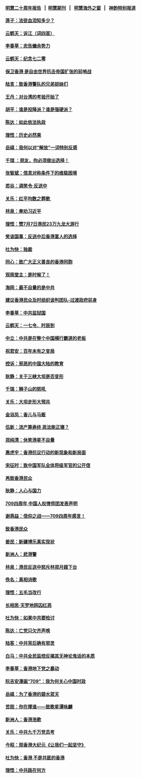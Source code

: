#### [明慧二十周年报告](https://github.com/gfw-breaker/mh-reports/blob/master/README.md?t=07201941) &nbsp;&nbsp;|&nbsp;&nbsp;[明慧期刊](https://github.com/gfw-breaker/mh-qikan) &nbsp;&nbsp;|&nbsp;&nbsp; [明慧海外之窗](https://github.com/gfw-breaker/mh-news/blob/master/README.md?t=07201941) &nbsp;&nbsp;|&nbsp;&nbsp; [神韵特别报道](https://github.com/gfw-breaker/mh-news/blob/master/shenyun.md?t=07201941) 

#### [莲子：法徒血泪知多少？](../pages/nsc993/n11397534.md?t=07201941) 

#### [云鹤天：诉江（词四首）](../pages/nsc993/n11397502.md?t=07201941) 

#### [李春草：忠告蟾余势力](../pages/nsc993/n11396852.md?t=07201941) 

#### [云鹤天：纪念七二零](../pages/nsc993/n11396646.md?t=07201941) 

#### [保卫香港 是自由世界抗击帝国扩张的前哨战](../pages/nsc993/n11393186.md?t=07201941) 

#### [陆言：致香港警队的兄弟姐妹们](../pages/nsc993/n11392281.md?t=07201941) 

#### [王丹：对台湾的考验开始了](../pages/nsc993/n11391258.md?t=07201941) 

#### [胡平：谁是投降派？谁是强硬派？](../pages/nsc993/n11391224.md?t=07201941) 

#### [陈达：如此依法执政](../pages/nsc993/n11388999.md?t=07201941) 

#### [理悟：历史必然果](../pages/nsc993/n11388741.md?t=07201941) 

#### [岳祺：我何以对“解放”一词特别反感](../pages/nsc993/n11385696.md?t=07201941) 

#### [千瑞 ：朋友，你必须做出选择！](../pages/nsc993/n11384949.md?t=07201941) 

#### [张智斌：信息对称条件下的维稳困境](../pages/nsc993/n11384812.md?t=07201941) 

#### [若谷：调笑令‧反送中](../pages/nsc993/n11383745.md?t=07201941) 

#### [关乐：红平均数之葬歌 ](../pages/nsc993/n11383498.md?t=07201941) 

#### [林泉：奉劝习近平](../pages/nsc993/n11383487.md?t=07201941) 

#### [理悟：赞7月7日港民23万九龙大游行](../pages/nsc993/n11383473.md?t=07201941) 

#### [笑谈国事：反送中后香港富人的选择](../pages/nsc993/n11382020.md?t=07201941) 

#### [吐为快：独裁](../pages/nsc993/n11382755.md?t=07201941) 

#### [同心：致广大正义善良的香港同胞](../pages/nsc993/n11382745.md?t=07201941) 

#### [观雨堂主：是时候了！](../pages/nsc993/n11382737.md?t=07201941) 

#### [海网：最不自量的是中共](../pages/nsc993/n11380440.md?t=07201941) 

#### [建议香港民众及时组织谈判团队-过渡政府前身](../pages/nsc993/n11379909.md?t=07201941) 

#### [李春草：中共监狱国](../pages/nsc993/n11378989.md?t=07201941) 

#### [云鹤天：一七令．时辰到](../pages/nsc993/n11379260.md?t=07201941) 

#### [中立：中共是在整个中国横行霸道的老板](../pages/nsc993/n11378382.md?t=07201941) 

#### [祝君安：百年未有之变局](../pages/nsc993/n11378376.md?t=07201941) 

#### [控诉：邪恶的中国大陆的教育](../pages/nsc993/n11378344.md?t=07201941) 

#### [耿静：关于三峡大坝是否变形](../pages/nsc993/n11375879.md?t=07201941) 

#### [千瑞：狮子山的怒吼 ](../pages/nsc993/n11375644.md?t=07201941) 

#### [关乐：大坝走形大预兆](../pages/nsc993/n11375629.md?t=07201941) 

#### [金浴凤：香儿与马贩](../pages/nsc993/n11375580.md?t=07201941) 

#### [伍新：流产算寿终  恶法能正寝？](../pages/nsc993/n11375581.md?t=07201941) 

#### [郑纯清：休笑港星不自量](../pages/nsc993/n11375555.md?t=07201941) 

#### [惠虎宇：香港抗议行动的新现象和新局面](../pages/nsc993/n11375501.md?t=07201941) 

#### [宋征时：致中国军队全体将级军官的公开信](../pages/nsc993/n11373354.md?t=07201941) 

#### [再致香港民众](../pages/nsc993/n11373870.md?t=07201941) 

#### [耿静：人心与国力](../pages/nsc993/n11373759.md?t=07201941) 

#### [709四周年 中国人权律师团发表声明](../pages/nsc993/n11373565.md?t=07201941) 

#### [谢燕益：信仰之战——709四周年感言！](../pages/nsc993/n11373388.md?t=07201941) 

#### [致香港民众](../pages/nsc993/n11373286.md?t=07201941) 

#### [姜民：新疆博乐真实现状](../pages/nsc993/n11371223.md?t=07201941) 

#### [新洲人：悲港警](../pages/nsc993/n11371174.md?t=07201941) 

#### [林泉：港民反送中怒斥林郑月娥下台](../pages/nsc993/n11370676.md?t=07201941) 

#### [佚名：真相诗歌](../pages/nsc993/n11370666.md?t=07201941) 

#### [理悟：五毛当改行](../pages/nsc993/n11369314.md?t=07201941) 

#### [长相思‧天罗地网囚红恶](../pages/nsc993/n11368444.md?t=07201941) 

#### [吐为快：如果中共要检讨](../pages/nsc993/n11368441.md?t=07201941) 

#### [陈达：亡党只欠齐声唤](../pages/nsc993/n11367838.md?t=07201941) 

#### [陆客：中共背后确有邪灵](../pages/nsc993/n11365263.md?t=07201941) 

#### [白马：中共全民监控反揭其无神论鬼话的本质](../pages/nsc993/n11365236.md?t=07201941) 

#### [李春草：香港地下党之暴动](../pages/nsc993/n11365210.md?t=07201941) 

#### [阮吉安漫画“709”：我为何关心中国时政](../pages/nsc993/n11362127.md?t=07201941) 

#### [岳祺：为了香港的碧水蓝天](../pages/nsc993/n11362627.md?t=07201941) 

#### [苦胆：你在撑谁——致歌星谭咏麟](../pages/nsc993/n11361348.md?t=07201941) 

#### [新洲人：香港浩歌](../pages/nsc993/n11361334.md?t=07201941) 

#### [关乐：中共九千万党员考](../pages/nsc993/n11361304.md?t=07201941) 

#### [今昭：观香港大纪元《让我们一起坚守》](../pages/nsc993/n11361244.md?t=07201941) 

#### [吐为快：香港  不是共匪的香港](../pages/nsc993/n11360918.md?t=07201941) 

#### [理悟：中共路在何方](../pages/nsc993/n11360509.md?t=07201941) 


